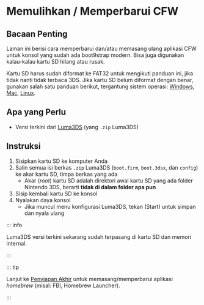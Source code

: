 # Memulihkan / Memperbarui CFW

## Bacaan Penting

Laman ini berisi cara memperbarui dan/atau memasang ulang aplikasi CFW untuk konsol yang sudah ada boot9strap modern. Bisa juga digunakan kalau-kalau kartu SD hilang atau rusak.

Kartu SD harus sudah diformat ke FAT32 untuk mengikuti panduan ini, jika tidak nanti tidak terbaca 3DS. Jika kartu SD belum diformat dengan benar, gunakan salah satu panduan berikut, tergantung sistem operasi: [Windows](formatting-sd-\(windows\)), [Mac](formatting-sd-\(mac\)), [Linux](formatting-sd-\(linux\)).

## Apa yang Perlu

- Versi terkini dari [Luma3DS](https://github.com/LumaTeam/Luma3DS/releases/latest) (yang `.zip` Luma3DS)

## Instruksi

1. Sisipkan kartu SD ke komputer Anda
2. Salin semua isi berkas `.zip` Luma3DS (`boot.firm`, `boot.3dsx`, dan `config`) ke akar kartu SD, timpa berkas yang ada
    - Akar (_root_) kartu SD adalah direktori awal kartu SD yang ada folder Nintendo 3DS, berarti **tidak di dalam folder apa pun**
3. Sisip kembali kartu SD ke konsol
4. Nyalakan daya konsol
    - Jika muncul menu konfigurasi Luma3DS, tekan (Start) untuk simpan dan nyala ulang

::: info

Luma3DS versi terkini sekarang sudah terpasang di kartu SD dan memori internal.

:::

::: tip

Lanjut ke [Penyiapan Akhir](finalizing-setup) untuk memasang/memperbarui aplikasi _homebrew_ (misal: FBI, Homebrew Launcher).

:::
